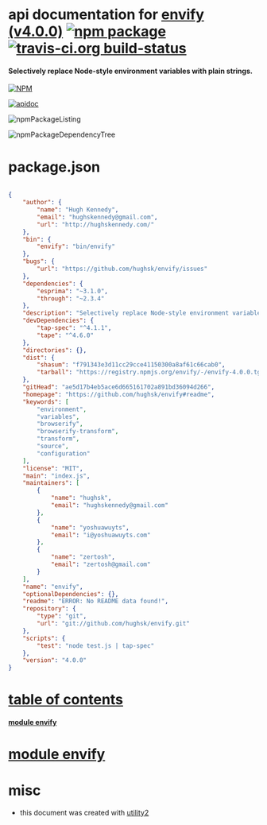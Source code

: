 # api documentation for  [envify (v4.0.0)](https://github.com/hughsk/envify#readme)  [![npm package](https://img.shields.io/npm/v/npmdoc-envify.svg?style=flat-square)](https://www.npmjs.org/package/npmdoc-envify) [![travis-ci.org build-status](https://api.travis-ci.org/npmdoc/node-npmdoc-envify.svg)](https://travis-ci.org/npmdoc/node-npmdoc-envify)
#### Selectively replace Node-style environment variables with plain strings.

[![NPM](https://nodei.co/npm/envify.png?downloads=true)](https://www.npmjs.com/package/envify)

[![apidoc](https://npmdoc.github.io/node-npmdoc-envify/build/screenCapture.buildNpmdoc.browser._2Fhome_2Ftravis_2Fbuild_2Fnpmdoc_2Fnode-npmdoc-envify_2Ftmp_2Fbuild_2Fapidoc.html.png)](https://npmdoc.github.io/node-npmdoc-envify/build/apidoc.html)

![npmPackageListing](https://npmdoc.github.io/node-npmdoc-envify/build/screenCapture.npmPackageListing.svg)

![npmPackageDependencyTree](https://npmdoc.github.io/node-npmdoc-envify/build/screenCapture.npmPackageDependencyTree.svg)



# package.json

```json

{
    "author": {
        "name": "Hugh Kennedy",
        "email": "hughskennedy@gmail.com",
        "url": "http://hughskennedy.com/"
    },
    "bin": {
        "envify": "bin/envify"
    },
    "bugs": {
        "url": "https://github.com/hughsk/envify/issues"
    },
    "dependencies": {
        "esprima": "~3.1.0",
        "through": "~2.3.4"
    },
    "description": "Selectively replace Node-style environment variables with plain strings.",
    "devDependencies": {
        "tap-spec": "^4.1.1",
        "tape": "^4.6.0"
    },
    "directories": {},
    "dist": {
        "shasum": "f791343e3d11cc29cce41150300a8af61c66cab0",
        "tarball": "https://registry.npmjs.org/envify/-/envify-4.0.0.tgz"
    },
    "gitHead": "ae5d17b4eb5ace6d665161702a891bd36094d266",
    "homepage": "https://github.com/hughsk/envify#readme",
    "keywords": [
        "environment",
        "variables",
        "browserify",
        "browserify-transform",
        "transform",
        "source",
        "configuration"
    ],
    "license": "MIT",
    "main": "index.js",
    "maintainers": [
        {
            "name": "hughsk",
            "email": "hughskennedy@gmail.com"
        },
        {
            "name": "yoshuawuyts",
            "email": "i@yoshuawuyts.com"
        },
        {
            "name": "zertosh",
            "email": "zertosh@gmail.com"
        }
    ],
    "name": "envify",
    "optionalDependencies": {},
    "readme": "ERROR: No README data found!",
    "repository": {
        "type": "git",
        "url": "git://github.com/hughsk/envify.git"
    },
    "scripts": {
        "test": "node test.js | tap-spec"
    },
    "version": "4.0.0"
}
```



# <a name="apidoc.tableOfContents"></a>[table of contents](#apidoc.tableOfContents)

#### [module envify](#apidoc.module.envify)



# <a name="apidoc.module.envify"></a>[module envify](#apidoc.module.envify)



# misc
- this document was created with [utility2](https://github.com/kaizhu256/node-utility2)
